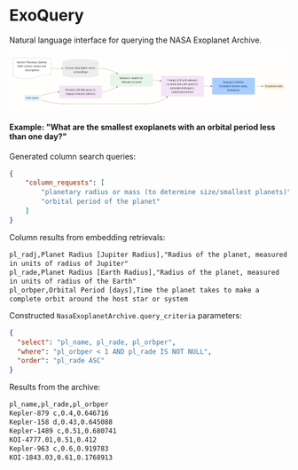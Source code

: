 # ExoQuery
Natural language interface for querying the NASA Exoplanet Archive.

![pipeline](pipeline.png)

#### Example: "What are the smallest exoplanets with an orbital period less than one day?"

Generated column search queries:
```json
{
    "column_requests": [
        "planetary radius or mass (to determine size/smallest planets)",
        "orbital period of the planet"
    ]
}
```

Column results from embedding retrievals:
```csv
pl_radj,Planet Radius [Jupiter Radius],"Radius of the planet, measured in units of radius of Jupiter"
pl_rade,Planet Radius [Earth Radius],"Radius of the planet, measured in units of radius of the Earth"
pl_orbper,Orbital Period [days],Time the planet takes to make a complete orbit around the host star or system
```

Constructed `NasaExoplanetArchive.query_criteria` parameters:
```json
{
  "select": "pl_name, pl_rade, pl_orbper",
  "where": "pl_orbper < 1 AND pl_rade IS NOT NULL",
  "order": "pl_rade ASC"
}
```

Results from the archive:
```csv
pl_name,pl_rade,pl_orbper
Kepler-879 c,0.4,0.646716
Kepler-158 d,0.43,0.645088
Kepler-1489 c,0.51,0.680741
KOI-4777.01,0.51,0.412
Kepler-963 c,0.6,0.919783
KOI-1843.03,0.61,0.1768913
```
